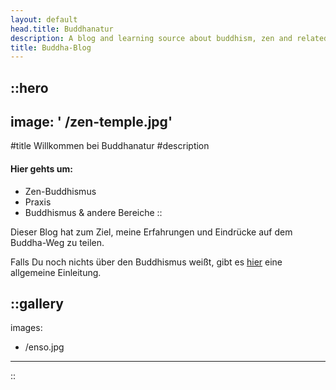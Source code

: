 ```yaml
---
layout: default
head.title: Buddhanatur
description: A blog and learning source about buddhism, zen and related topics.
title: Buddha-Blog
---
```


::hero
---
image: ' /zen-temple.jpg'
---
#title
Willkommen bei Buddhanatur
#description
#### Hier gehts um:
- Zen-Buddhismus
- Praxis
- Buddhismus & andere Bereiche 
::

Dieser Blog hat zum Ziel, meine Erfahrungen und Eindrücke auf dem Buddha-Weg zu teilen.

Falls Du noch nichts über den Buddhismus weißt, gibt es [hier](/articles/new-article) eine allgemeine Einleitung.

::gallery
---
images:
  - /enso.jpg
---
::
